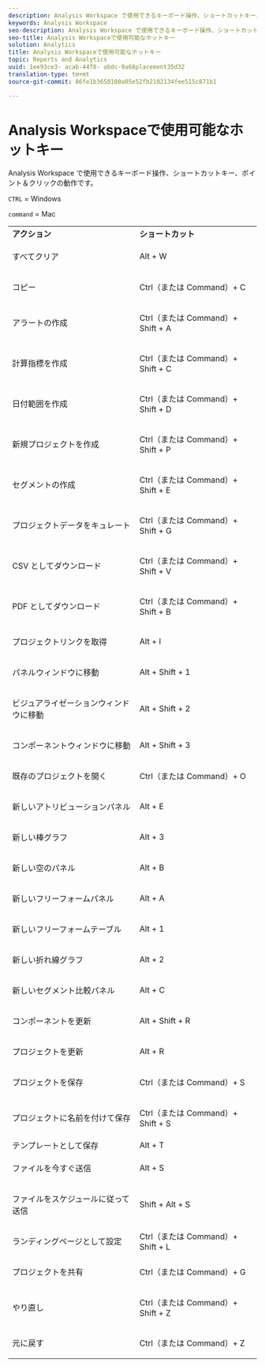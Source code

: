 ```yaml
---
description: Analysis Workspace で使用できるキーボード操作、ショートカットキー、ポイント＆クリックの動作です。
keywords: Analysis Workspace
seo-description: Analysis Workspace で使用できるキーボード操作、ショートカットキー、ポイント＆クリックの動作です。
seo-title: Analysis Workspaceで使用可能なホットキー
solution: Analytics
title: Analysis Workspaceで使用可能なホットキー
topic: Reports and Analytics
uuid: 1ee93ce3- acab-44f8- abdc-9a68placement35d32
translation-type: tm+mt
source-git-commit: 86fe1b3650100a05e52fb2102134fee515c871b1

---
```



# Analysis Workspaceで使用可能なホットキー

Analysis Workspace で使用できるキーボード操作、ショートカットキー、ポイント＆クリックの動作です。

`CTRL` = Windows

`command` = Mac

<table id="table_01F961F4F7E644E682B8A95B44F14FEE"> 
 <tbody> 
  <tr> 
   <td> <b> アクション</b> </td> 
   <td> <b> ショートカット</b> </td> 
  </tr> 
  <tr> 
   <td colname="col1"> <p>すべてクリア </p> </td> 
   <td colname="col2"> <p>Alt + W </p> </td> 
  </tr> 
  <tr> 
   <td colname="col1"> <p>コピー </p> </td> 
   <td colname="col2"> <p>Ctrl（または Command）+ C </p> </td> 
  </tr> 
  <tr> 
   <td colname="col1"> <p>アラートの作成 </p> </td> 
   <td colname="col2"> <p>Ctrl（または Command）+ Shift + A </p> </td> 
  </tr> 
  <tr> 
   <td> <p> 計算指標を作成 </p> </td> 
   <td> <p> Ctrl（または Command）+ Shift + C </p> </td> 
  </tr> 
  <tr> 
   <td colname="col1"> <p> 日付範囲を作成 </p> </td> 
   <td colname="col2"> <p> Ctrl（または Command）+ Shift + D </p> </td> 
  </tr> 
  <tr> 
   <td colname="col1"> <p> 新規プロジェクトを作成 </p> </td> 
   <td colname="col2"> <p> Ctrl（または Command）+ Shift + P </p> </td> 
  </tr> 
  <tr> 
   <td colname="col1"> <p> セグメントの作成 </p> </td> 
   <td colname="col2"> <p> Ctrl（または Command）+ Shift + E </p> </td> 
  </tr> 
  <tr> 
   <td colname="col1"> <p>プロジェクトデータをキュレート </p> </td> 
   <td colname="col2"> <p>Ctrl（または Command）+ Shift + G </p> </td> 
  </tr> 
  <tr> 
   <td colname="col1"> <p> CSV としてダウンロード </p> </td> 
   <td colname="col2"> <p>Ctrl（または Command）+ Shift + V </p> </td> 
  </tr> 
  <tr> 
   <td colname="col1"> <p>PDF としてダウンロード </p> </td> 
   <td colname="col2"> <p>Ctrl（または Command）+ Shift + B </p> </td> 
  </tr> 
  <tr> 
   <td colname="col1"> <p>プロジェクトリンクを取得 </p> </td> 
   <td colname="col2"> <p>Alt + l </p> </td> 
  </tr> 
  <tr> 
   <td colname="col1"> <p>パネルウィンドウに移動 </p> </td> 
   <td colname="col2"> <p>Alt + Shift + 1 </p> </td> 
  </tr> 
  <tr> 
   <td colname="col1"> <p>ビジュアライゼーションウィンドウに移動 </p> </td> 
   <td colname="col2"> <p>Alt + Shift + 2 </p> </td> 
  </tr> 
  <tr> 
   <td colname="col1"> <p>コンポーネントウィンドウに移動 </p> </td> 
   <td colname="col2"> <p>Alt + Shift + 3 </p> </td> 
  </tr> 
  <tr> 
   <td> <p> 既存のプロジェクトを開く </p> </td> 
   <td> <p> Ctrl（または Command）+ O </p> </td> 
  </tr> 
  <tr> 
   <td colname="col1"> <p>新しいアトリビューションパネル </p> </td> 
   <td colname="col2"> <p>Alt + E </p> </td> 
  </tr> 
  <tr> 
   <td colname="col1"> <p>新しい棒グラフ </p> </td> 
   <td colname="col2"> <p>Alt + 3 </p> </td> 
  </tr> 
  <tr> 
   <td colname="col1"> <p>新しい空のパネル </p> </td> 
   <td colname="col2"> <p>Alt + B </p> </td> 
  </tr> 
  <tr> 
   <td colname="col1"> <p>新しいフリーフォームパネル </p> </td> 
   <td colname="col2"> <p>Alt + A </p> </td> 
  </tr> 
  <tr> 
   <td colname="col1"> <p>新しいフリーフォームテーブル </p> </td> 
   <td colname="col2"> <p>Alt + 1 </p> </td> 
  </tr> 
  <tr> 
   <td colname="col1"> <p>新しい折れ線グラフ </p> </td> 
   <td colname="col2"> <p>Alt + 2 </p> </td> 
  </tr> 
  <tr> 
   <td colname="col1"> <p> 新しいセグメント比較パネル </p> </td> 
   <td colname="col2"> <p>Alt + C </p> </td> 
  </tr> 
  <tr> 
   <td colname="col1"> <p>コンポーネントを更新 </p> </td> 
   <td colname="col2"> <p>Alt + Shift + R </p> </td> 
  </tr> 
  <tr> 
   <td colname="col1"> <p>プロジェクトを更新 </p> </td> 
   <td colname="col2"> <p>Alt + R </p> </td> 
  </tr> 
  <tr> 
   <td> <p> プロジェクトを保存 </p> </td> 
   <td> <p> Ctrl（または Command）+ S </p> </td> 
  </tr> 
  <tr> 
   <td> <p> プロジェクトに名前を付けて保存 </p> </td> 
   <td> <p> Ctrl（または Command）+ Shift + S </p> </td> 
  </tr> 
  <tr> 
   <td colname="col1"> テンプレートとして保存 </td> 
   <td colname="col2"> Alt + T </td> 
  </tr> 
  <tr> 
   <td colname="col1"> <p>ファイルを今すぐ送信 </p> </td> 
   <td colname="col2"> <p>Alt + S </p> </td> 
  </tr> 
  <tr> 
   <td> <p> ファイルをスケジュールに従って送信 </p> </td> 
   <td> <p>Shift + Alt + S </p> </td> 
  </tr> 
  <tr> 
   <td colname="col1"> <p>ランディングページとして設定 </p> </td> 
   <td colname="col2"> Ctrl（または Command）+ Shift + L </td> 
  </tr> 
  <tr> 
   <td> <p> プロジェクトを共有 </p> </td> 
   <td> <p> Ctrl（または Command）+ G </p> </td> 
  </tr> 
  <tr> 
   <td colname="col1"> <p>やり直し </p> </td> 
   <td colname="col2"> <p>Ctrl（または Command）+ Shift + Z </p> </td> 
  </tr> 
  <tr> 
   <td> <p>元に戻す </p> </td> 
   <td> <p>Ctrl（または Command）+ Z </p> </td> 
  </tr> 
 </tbody> 
</table>

